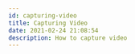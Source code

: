 ```yaml
---
id: capturing-video
title: Capturing Video
date: 2021-02-24 21:08:54
description: How to capture video
---
```


